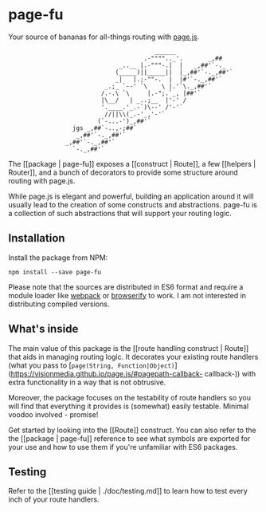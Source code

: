 # page-fu

Your source of bananas for all-things routing with
[page.js](https://visionmedia.github.io/page.js/).

                                             ______
                                          .-"""".._'.       _,##
                                   _..__ |.-"""-.|  |   _,##'`-._
                                  (_____)||_____||  |_,##'`-._,##'`
                                  _|   |.;-""-.  |  |#'`-._,##'`
                               _.;_ `--' `\    \ |.'`\._,##'`
                              /.-.\ `\     |.-";.`_, |##'`
                              |\__/   | _..;__  |'-' /
                              '.____.'_.-`)\--' /'-'`
                               //||\\(_.-'_,'-'`
                             (`-...-')_,##'`
                      jgs _,##`-..,-;##`
                       _,##'`-._,##'`
                    _,##'`-._,##'`
                      `-._,##'`

The [[package | page-fu]] exposes a [[construct | Route]], a few [[helpers |
Router]], and a bunch of decorators to provide some structure around routing
with page.js.

While page.js is elegant and powerful, building an application around it will
usually lead to the creation of some constructs and abstractions. page-fu is a
collection of such abstractions that will support your routing logic.

## Installation

Install the package from NPM:

    npm install --save page-fu

Please note that the sources are distributed in ES6 format and require a module
loader like [webpack](https://webpack.js.org/) or
[browserify](http://browserify.org/) to work. I am not interested in
distributing compiled versions.

## What's inside

The main value of this package is the [[route handling construct | Route]] that
aids in managing routing logic. It decorates your existing route handlers (what
you pass to [`page(String,
Function|Object)`](https://visionmedia.github.io/page.js/#pagepath-callback-
callback-)) with extra functionality in a way that is not obtrusive.

Moreover, the package focuses on the testability of route handlers so you will
find that everything it provides is (somewhat) easily testable. Minimal voodoo
involved - promise!

Get started by looking into the [[Route]] construct. You can also refer to the
the [[package | page-fu]] reference to see what symbols are exported for your
use and how to use them if you're unfamiliar with ES6 packages.

## Testing

Refer to the [[testing guide | ./doc/testing.md]] to learn how to test every
inch of your route handlers.